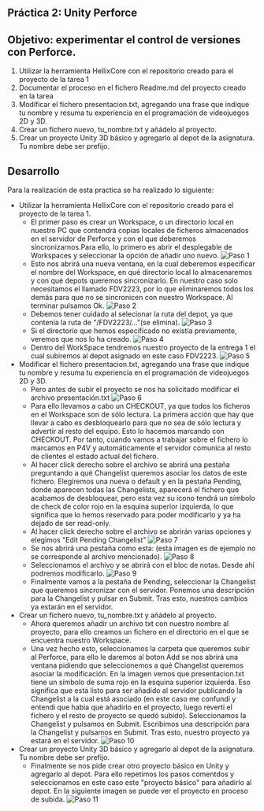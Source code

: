 ## Práctica 2: Unity Perforce
## Objetivo: experimentar el control de versiones con Perforce.

1. Utilizar la herramienta HellixCore con el repositorio creado para el proyecto de la tarea 1
2. Documentar el proceso en el fichero Readme.md del proyecto creado en la tarea 
3. Modificar el fichero presentacion.txt, agregando una frase que indique tu nombre y resuma tu experiencia en el programación de videojuegos 2D y 3D.
4. Crear un fichero nuevo, tu_nombre.txt y añádelo al proyecto.
5. Crear un proyecto Unity 3D básico y agregarlo al depot de la asignatura. Tu nombre debe ser prefijo.

## Desarrollo
Para la realización de esta practica se ha realizado lo siguiente:
 - Utilizar la herramienta HellixCore  con el repositorio creado para el proyecto de la tarea 1.
    - El primer paso es crear un Workspace, o un directorio local en nuestro PC que contendrá copias locales de ficheros almacenados en el servidor de
    Perforce y con el que deberemos sincronizarnos.Para ello, lo primero es abrir el desplegable de Workspaces y seleccionar la opción de añadir uno nuevo. 
    ![Paso 1](img/17.png)
    - Esto nos abrirá una nueva ventana, en la cual deberemos especificar el nombre del Workspace, en qué directorio local lo almacenaremos y con qué 
    depots queremos sincronizarlo. En nuestro caso solo necesitamos el llamado FDV2223, por lo que eliminaremos todos los demás para que no se sincronicen 
    con nuestro Workspace. Al terminar pulsamos Ok.
    ![Paso 2](img/2.png)
    - Debemos tener cuidado al selecionar la ruta del depot, ya que contenia la ruta de "/FDV2223/..."(se elimina).
    ![Paso 3](img/5.png)
    - Si el directorio que hemos especificado no existía previamente, veremos que nos lo ha creado.
    ![Paso 4](img/8.png)
    - Dentro del WorkSpace tendremos nuestro proyecto de la entrega 1 el cual subiremos al depot asignado en este caso FDV2223.
    ![Paso 5](img/9.png)
 - Modificar el fichero presentacion.txt, agregando una frase que indique tu nombre y resuma tu experiencia en el programación de videojuegos 2D y 3D.  
    - Pero antes de subir el proyecto se nos ha solicitado modificar el archivo presentación.txt
    ![Paso 6](img/10.png)
    - Para ello llevamos a cabo un CHECKOUT, ya que todos los ficheros en el Workspace son de sólo lectura. La primera acción que hay que llevar a cabo es desbloquearlo para que no sea de sólo lectura y advertir al resto del equipo. Esto lo hacemos marcando con CHECKOUT. Por tanto, cuando vamos a trabajar sobre   el fichero lo marcamos en P4V y automáticamente el servidor comunica al resto de clientes el estado actual del fichero.
    - Al hacer click derecho sobre el archivo se abrirá una pestaña preguntando a qué Changelist queremos asociar los datos de este fichero. Elegiremos una nueva o default y en la pestaña Pending, donde aparecen todas las Changelists, aparecerá el fichero que acabamos de desbloquear, pero esta vez su icono tendrá un símbolo de check de color rojo en la esquina superior izquierda, lo que significa que lo hemos reservado para poder modificarlo y ya ha dejado de ser read-only. 
    - Al hacer click derecho sobre el archivo se abrirán varias opciones y elegimos "Edit Pending Changelist"
    ![Paso 7](img/15.png)
    - Se nos abrirá una pestaña como esta: (esta imagen es de ejemplo no se corresponde al archivo mencionado). 
    ![Paso 8](img/18.png)
    - Seleccionamos el archivo y se abrirá con el bloc de notas. Desde ahí podremos modificarlo. 
    ![Paso 9](img/19.png)
    - Finalmente vamos a la pestaña de Pending, seleccionar la Changelist que queremos sincronizar con el servidor. Ponemos una descripción para la Changelist y pulsar en Submit. Tras esto, nuestros cambios ya estarán en el servidor.
  - Crear un fichero nuevo, tu_nombre.txt y añádelo al proyecto.  
    - Ahora queremos añadir un archivo txt con nuestro nombre al proyecto, para ello creamos un fichero en el directorio en el que se encuentra nuestro Workspace.
    - Una vez hecho esto, seleccionamos la carpeta que queremos subir al Perforce, para ello le daremos al boton Add se nos abrirá una ventana pidiendo que seleccionemos a qué Changelist queremos asociar la modificación. En la imagen vemos que presentacion.txt tiene un símbolo de suma rojo en la esquina superior izquierda. Eso significa que está listo para ser añadido al servidor publicando la Changelist a la cual está asociado (en este caso me confundi y entendi que habia que añadirlo en el proyecto, luego reverti el fichero y el resto de proyecto se quedó subido). Seleccionamos la Changelist y pulsamos en Submit. Escribimos una descripción para la Changelist y pulsamos en Submit. Tras esto, nuestro proyecto ya estará en el servidor. 
    ![Paso 10](img/12.png)
  - Crear un proyecto Unity 3D básico y agregarlo al depot de la asignatura. Tu nombre debe ser prefijo.  
    - Finalmente se nos pide crear otro proyecto básico en Unity y agregarlo al depot. Para ello repetimos los pasos comentdos y seleccionamos en este caso este "proyecto básico" para añadirlo al depot. En la siguiente imagen se puede ver el proyecto en proceso de subida.
    ![Paso 11](img/16.png)
   
